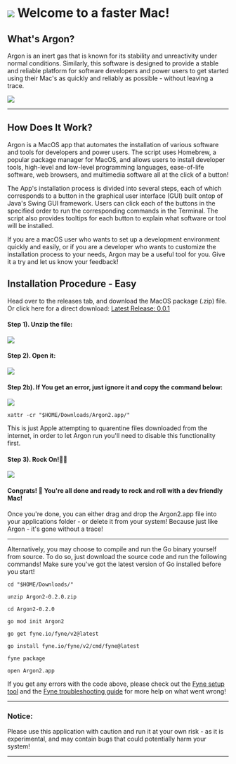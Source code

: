 ![](https://github.com/rockenman1234/Argon2/blob/main/img/icon-128x128.png?raw=true) Welcome to a faster Mac! 
==========


## What's Argon?
Argon is an inert gas that is known for its stability and unreactivity under normal conditions. Similarly, this software is designed to provide a stable and reliable platform for software developers and power users to get started using their Mac's as quickly and reliably as possible - without leaving a trace. 

![](https://github.com/rockenman1234/Argon/blob/main/Screenshots/main1.png?raw=true)
***

## How Does It Work?
Argon is a MacOS app that automates the installation of various software and tools for developers and power users. The script uses Homebrew, a popular package manager for MacOS, and allows users to install developer tools, high-level and low-level programming languages, ease-of-life software, web browsers, and multimedia software all at the click of a button!

The App's installation process is divided into several steps, each of which corresponds to a button in the graphical user interface (GUI) built ontop of Java's Swing GUI framework. Users can click each of the buttons in the specified order to run the corresponding commands in the Terminal. The script also provides tooltips for each button to explain what software or tool will be installed.

If you are a macOS user who wants to set up a development environment quickly and easily, or if you are a developer who wants to customize the installation process to your needs, Argon may be a useful tool for you. Give it a try and let us know your feedback!

## Installation Procedure - Easy
Head over to the releases tab, and download the MacOS package (.zip) file. Or click here for a direct download: 
<a href="https://github.com/rockenman1234/Argon/releases/download/v0.0.1/Argon-1.0.pkg" title="Download Argon">Latest Release: 0.0.1</a>

#### Step 1). Unzip the file:
![](https://raw.githubusercontent.com/rockenman1234/Argon/main/Screenshots/install1.png)

#### Step 2). Open it:
![](https://raw.githubusercontent.com/rockenman1234/Argon/main/Screenshots/install2.png)

#### Step 2b). If You get an error, just ignore it and copy the command below:
![](https://raw.githubusercontent.com/rockenman1234/Argon/main/Screenshots/install2.png)

```
xattr -cr "$HOME/Downloads/Argon2.app/"
```
This is just Apple attempting to quarentine files downloaded from the internet, in order to let Argon run you'll need to disable this functionality first.

#### Step 3). Rock On!🤘🎸
![](https://raw.githubusercontent.com/rockenman1234/Argon/main/Screenshots/install2.png)



#### Congrats! 🎉 You're all done and ready to rock and roll with a dev friendly Mac!

Once you're done, you can either drag and drop the Argon2.app file into your applications folder - or delete it from your system! Because just like Argon - it's gone without a trace!

*** 
Alternatively, you may choose to compile and run the Go binary yourself from source. To do so, just download the source code and run the following commands! Make sure you've got the latest version of Go installed before you start!

```
cd "$HOME/Downloads/"

unzip Argon2-0.2.0.zip

cd Argon2-0.2.0

go mod init Argon2

go get fyne.io/fyne/v2@latest

go install fyne.io/fyne/v2/cmd/fyne@latest

fyne package

open Argon2.app
```
If you get any errors with the code above, please check out the [Fyne setup tool](https://geoffrey-artefacts.fynelabs.com/github/andydotxyz/fyne-io/setup/latest/) and the [Fyne troubleshooting guide](https://docs.fyne.io/faq/troubleshoot) for more help on what went wrong!

 
 ***

### Notice:
Please use this application with caution and run it at your own risk - as it is experimental, and may contain bugs that could potentially harm your system!
***

